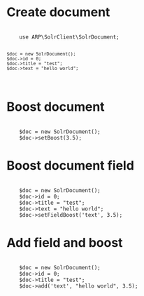 Create document
===============
<code>
    use ARP\SolrClient\SolrDocument;

    $doc = new SolrDocument(); 
    $doc->id = 0; 
    $doc->title = "test"; 
    $doc->text = "hello world";
</code>

Boost document
==============
<code>
    $doc = new SolrDocument(); 
    $doc->setBoost(3.5);
</code>

Boost document field
====================
<code>
    $doc = new SolrDocument(); 
    $doc->id = 0; 
    $doc->title = "test"; 
    $doc->text = "hello world";
    $doc->setFieldBoost('text', 3.5);
</code>

Add field and boost
===================
<code>
    $doc = new SolrDocument(); 
    $doc->id = 0; 
    $doc->title = "test"; 
    $doc->add('text', "hello world", 3.5);
</code>